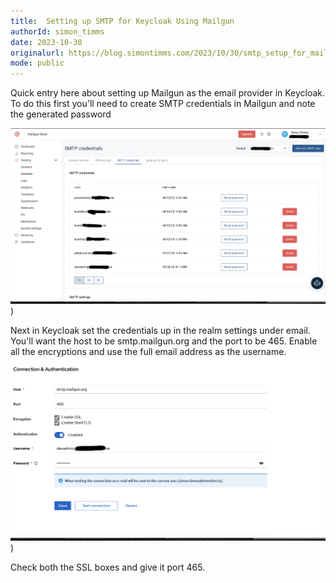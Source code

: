 ```yaml
---
title:  Setting up SMTP for Keycloak Using Mailgun
authorId: simon_timms
date: 2023-10-30
originalurl: https://blog.simontimms.com/2023/10/30/smtp_setup_for_mailgun
mode: public
---
```




Quick entry here about setting up Mailgun as the email provider in Keycloak. To do this first you'll need to create SMTP credentials in Mailgun and note the generated password

![](/images/2023-10-30-smtp_setup_for_mailgun.md/2023-10-30-17-34-55.png))

Next in Keycloak set the credentials up in the realm settings under email. You'll want the host to be smtp.mailgun.org and the port to be 465. Enable all the encryptions and use the full email address as the username.
![](/images/2023-10-30-smtp_setup_for_mailgun.md/2023-10-30-17-34-24.png))

Check both the SSL boxes and give it port 465.